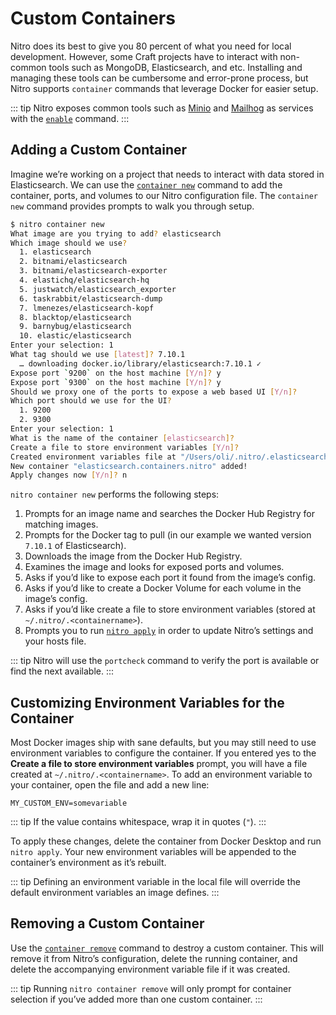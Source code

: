 # Custom Containers

Nitro does its best to give you 80 percent of what you need for local development. However, some Craft projects have to interact with non-common tools such as MongoDB, Elasticsearch, and etc. Installing and managing these tools can be cumbersome and error-prone process, but Nitro supports `container` commands that leverage Docker for easier setup.

::: tip
Nitro exposes common tools such as [Minio](services/minio.md) and [Mailhog](services/mailhog.md) as services with the [`enable`](commands.md#enable) command.
:::

## Adding a Custom Container

Imagine we’re working on a project that needs to interact with data stored in Elasticsearch. We can use the [`container new`](commands.md#container-new) command to add the container, ports, and volumes to our Nitro configuration file. The `container new` command provides prompts to walk you through setup.

```bash
$ nitro container new
What image are you trying to add? elasticsearch
Which image should we use?
  1. elasticsearch
  2. bitnami/elasticsearch
  3. bitnami/elasticsearch-exporter
  4. elastichq/elasticsearch-hq
  5. justwatch/elasticsearch_exporter
  6. taskrabbit/elasticsearch-dump
  7. lmenezes/elasticsearch-kopf
  8. blacktop/elasticsearch
  9. barnybug/elasticsearch
  10. elastic/elasticsearch
Enter your selection: 1
What tag should we use [latest]? 7.10.1
  … downloading docker.io/library/elasticsearch:7.10.1 ✓
Expose port `9200` on the host machine [Y/n]? y
Expose port `9300` on the host machine [Y/n]? y
Should we proxy one of the ports to expose a web based UI [Y/n]?
Which port should we use for the UI?
  1. 9200
  2. 9300
Enter your selection: 1
What is the name of the container [elasticsearch]?
Create a file to store environment variables [Y/n]?
Created environment variables file at "/Users/oli/.nitro/.elasticsearch"...
New container "elasticsearch.containers.nitro" added!
Apply changes now [Y/n]? n
```

`nitro container new` performs the following steps:

1. Prompts for an image name and searches the Docker Hub Registry for matching images.
2. Prompts for the Docker tag to pull (in our example we wanted version `7.10.1` of Elasticsearch).
3. Downloads the image from the Docker Hub Registry.
4. Examines the image and looks for exposed ports and volumes.
5. Asks if you’d like to expose each port it found from the image’s config.
6. Asks if you’d like to create a Docker Volume for each volume in the image’s config.
7. Asks if you’d like create a file to store environment variables (stored at `~/.nitro/.<containername>`).
9. Prompts you to run [`nitro apply`](commands.md#apply) in order to update Nitro’s settings and your hosts file.

::: tip
Nitro will use the `portcheck` command to verify the port is available or find the next available.
:::

## Customizing Environment Variables for the Container

Most Docker images ship with sane defaults, but you may still need to use environment variables to configure the container. If you entered yes to the **Create a file to store environment variables** prompt, you will have a file created at `~/.nitro/.<containername>`. To add an environment variable to your container, open the file and add a new line:

```env
MY_CUSTOM_ENV=somevariable
```

::: tip
If the value contains whitespace, wrap it in quotes (`"`).
:::

To apply these changes, delete the container from Docker Desktop and run `nitro apply`. Your new environment variables will be appended to the container’s environment as it’s rebuilt.

::: tip
Defining an environment variable in the local file will override the default environment variables an image defines.
:::

## Removing a Custom Container

Use the [`container remove`](commands.md#container-remove) command to destroy a custom container. This will remove it from Nitro’s configuration, delete the running container, and delete the accompanying environment variable file if it was created.

::: tip
Running `nitro container remove` will only prompt for container selection if you’ve added more than one custom container.
:::
